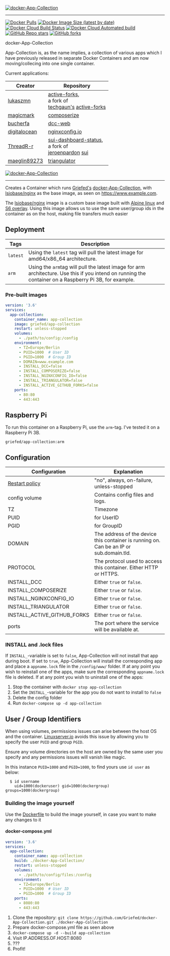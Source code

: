 [![docker-App-Collection](https://i.griefed.de/images/2020/11/18/docker-App-Collection_header.png)](https://github.com/Griefed/docker-App-Collection)

---

[![Docker Pulls](https://img.shields.io/docker/pulls/griefed/app-collection?style=flat-square)](https://hub.docker.com/repository/docker/griefed/app-collection)
[![Docker Image Size (latest by date)](https://img.shields.io/docker/image-size/griefed/app-collection?label=Image%20size&sort=date&style=flat-square)](https://hub.docker.com/repository/docker/griefed/app-collection)
[![Docker Cloud Build Status](https://img.shields.io/docker/cloud/build/griefed/app-collection?label=Docker%20build&style=flat-square)](https://hub.docker.com/repository/docker/griefed/app-collection)
[![Docker Cloud Automated build](https://img.shields.io/docker/cloud/automated/griefed/app-collection?label=Docker%20build&style=flat-square)](https://hub.docker.com/repository/docker/griefed/app-collection)
[![GitHub Repo stars](https://img.shields.io/github/stars/Griefed/docker-App-Collection?label=GitHub%20Stars&style=social)](https://github.com/Griefed/docker-App-Collection)
[![GitHub forks](https://img.shields.io/github/forks/Griefed/docker-App-Collection?label=GitHub%20Forks&style=social)](https://github.com/Griefed/docker-App-Collection)

docker-App-Collection

App-Collection is, as the name implies, a collection of various apps which I have previously released in separate Docker Containers and am now moving/collecing into one single container.

Current applications:

Creator | Repository
--------|------------
[lukaszmn](https://github.com/lukaszmn) | [active-forks](https://github.com/lukaszmn/active-forks), <br/>a fork of <br/>[techgaun's](https://github.com/techgaun) [active-forks](https://github.com/techgaun/active-forks)
[magicmark](https://github.com/magicmark) | [composerize](https://github.com/magicmark/composerize)
[bucherfa](https://github.com/bucherfa) | [dcc-web](https://github.com/bucherfa/dcc-web)
[digitalocean](https://github.com/digitalocean) | [nginxconfig.io](https://github.com/digitalocean/nginxconfig.io)
[ThreadR-r](https://github.com/ThreadR-r) | [sui-dashboard-status](https://github.com/ThreadR-r/sui-dashboard-status), <br/>a fork of <br/>[jeroenpardon](https://github.com/jeroenpardon) [sui](https://github.com/jeroenpardon/sui)
[maeglin89273](https://github.com/maeglin89273) | [triangulator](https://github.com/maeglin89273/triangulator)

[![docker-App-Collection](docker-App-Collection_screenshot.png)](https://github.com/Griefed/docker-App-Collection)

---

Creates a Container which runs [Griefed's](https://github.com/Griefed) [docker-App-Collection](https://github.com/Griefed/docker-App-Collection), with [lsiobase/nginx](https://hub.docker.com/r/lsiobase/lsiobase/nginx) as the base image, as seen on https://www.example.com.

The [lsiobase/nginx](https://hub.docker.com/r/lsiobase/nginx) image is a custom base image built with [Alpine linux](https://alpinelinux.org/) and [S6 overlay](https://github.com/just-containers/s6-overlay).
Using this image allows us to use the same user/group ids in the container as on the host, making file transfers much easier

## Deployment

Tags | Description
-----|------------
`latest` | Using the `latest` tag will pull the latest image for amd64/x86_64 architecture.
`arm` | Using the `arm`tag will pull the latest image for arm architecture. Use this if you intend on running the container on a Raspberry Pi 3B, for example.

### Pre-built images

```docker-compose.yml
version: '3.6'
services:
  app-collection:
    container_name: app-collection
    image: griefed/app-collection
    restart: unless-stopped
    volumes:
      - ./path/to/config:/config
    environment:
      - TZ=Europe/Berlin
      - PUID=1000  # User ID
      - PGID=1000  # Group ID
      - DOMAIN=www.example.com
      - INSTALL_DCC=false
      - INSTALL_COMPOSERIZE=false
      - INSTALL_NGINXCONFIG_IO=false
      - INSTALL_TRIANGULATOR=false
      - INSTALL_ACTIVE_GITHUB_FORKS=false
    ports:
      - 80:80
      - 443:443
```

## Raspberry Pi

To run this container on a Raspberry Pi, use the `arm`-tag. I've tested it on a Raspberry Pi 3B.

`griefed/app-collection:arm`

## Configuration

Configuration | Explanation
------------ | -------------
[Restart policy](https://docs.docker.com/compose/compose-file/#restart) | "no", always, on-failure, unless-stopped
config volume | Contains config files and logs.
TZ | Timezone
PUID | for UserID
PGID | for GroupID
DOMAIN | The address of the device this container is running on. Can be an IP or sub.domain.tld.
PROTOCOL | The protocol used to access this container. Either HTTP or HTTPS.
INSTALL_DCC | Either `true` or `false`.
INSTALL_COMPOSERIZE | Either `true` or `false`.
INSTALL_NGINXCONFIG_IO | Either `true` or `false`.
INSTALL_TRIANGULATOR | Either `true` or `false`.
INSTALL_ACTIVE_GITHUB_FORKS | Either `true` or `false`.
ports | The port where the service will be available at.

### INSTALL and .lock files

If `INSTALL_`-variable is set to `false`, App-Collection will not install that app during boot. If set to `true`, App-Collection will install the corresponding app and place a `appname.lock` file in the `/config/www/` folder.
If at any point you wish to reinstall one of the apps, make sure the corresponding `appname.lock` file is deleted.
If at any point you wish to uninstall one of the apps:
1. Stop the container with `docker stop app-collection`
1. Set the `INSTALL_`-variable for the app you do not want to install to `false`
1. Delete the config folder
1. Run `docker-compose up -d app-collection`


## User / Group Identifiers

When using volumes, permissions issues can arise between the host OS and the container. [Linuxserver.io](https://www.linuxserver.io/) avoids this issue by allowing you to specify the user `PUID` and group `PGID`.

Ensure any volume directories on the host are owned by the same user you specify and any permissions issues will vanish like magic.

In this instance `PUID=1000` and `PGID=1000`, to find yours use `id user` as below:

```
  $ id username
    uid=1000(dockeruser) gid=1000(dockergroup) groups=1000(dockergroup)
```

### Building the image yourself

Use the [Dockerfile](https://github.com/Griefed/docker-App-Collection/Dockerfile) to build the image yourself, in case you want to make any changes to it

#### docker-compose.yml

```docker-compose.yml
version: '3.6'
services:
  app-collection:
    container_name: app-collection
    build: ./docker-App-Collection/
    restart: unless-stopped
    volumes:
      - ./path/to/config/files:/config
    environment:
      - TZ=Europe/Berlin
      - PUID=1000  # User ID
      - PGID=1000  # Group ID
    ports:
      - 8080:80
      - 443:443
```

1. Clone the repository: `git clone https://github.com/Griefed/docker-App-Collection.git ./docker-App-Collection`
1. Prepare docker-compose.yml file as seen above
1. `docker-compose up -d --build app-collection`
1. Visit IP.ADDRESS.OF.HOST:8080
1. ???
1. Profit!
